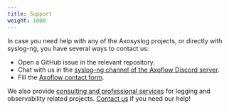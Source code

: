 ```yaml
---
title: Support
weight: 1000
---
```


In case you need help with any of the Axosyslog projects, or directly with syslog-ng, you have several ways to contact us:

- Open a GitHub issue in the relevant repository.
- Chat with us in the [syslog-ng channel of the Axoflow Discord server](https://discord.gg/4Fzy7D66Qq).
- Fill the [Axoflow contact form](https://axoflow.com/contact/).

We also provide [consulting and professional services](https://axoflow.com/#services) for logging and observability related projects. [Contact us](https://axoflow.com/contact/) if you need our help!
